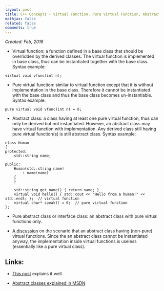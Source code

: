 ```yaml
---
layout: post
title: C++ Concepts - Virtual Function, Pure Virtual Function, Abstract class, And Pure Abstract Class
mathjax: false
related: false
comments: true
---
```


_Created: Feb, 2016_

* Virtual function: a function defined in a base class that should be overridden by the derived classes. The virtual function is implemented in base class, thus can be instantiated together with the base class. Syntax example: 
```
virtual void vfunc(int n);
```

* Pure virtual function: similar to virtual function except that it is without implementation in the base class. Therefore it cannot be instantiated with the base class and thus the base class becomes un-instantiable. Syntax example:
```
pure virtual void vfunc(int n) = 0;
```

* Abstract class: a class having at least one pure virtual function, thus can only be derived but not instantiated. However, an abstract class may have virtual function with implementation. Any derived class still having pure virtual function(s) is still abstract class. Syntax example: 

```
class Human
{
protected:
    std::string name;
 
public:
    Human(std::string name)
        : name(name)
    {
    }
 
    std::string get_name() { return name; }
    virtual void hello() { std::cout << "Hello from a human!" << std::endl; };  // virtual function
    virtual char* speak() = 0;  // pure virtual function
};
```

* Pure abstract class or interface class: an abstract class with pure virtual functions only.

* [A discussion](http://stackoverflow.com/questions/5688865/virtual-functions-and-abstract-classes) on the scenario that an abstract class having (non-pure) virtual functions. Since the an abstract class cannot be instantiated anyway,  the implementation inside virtual functions is useless (essentially like a pure virtual class). 

## Links:

* [This post](http://www.learncpp.com/cpp-tutorial/126-pure-virtual-functions-abstract-base-classes-and-interface-classes/) explains it well. 

* [Abstract classes explained in MSDN](https://msdn.microsoft.com/en-us/library/c8whxhf1.aspx)


